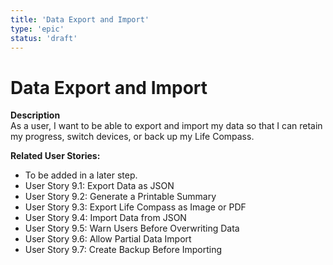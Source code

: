 ```yaml
---
title: 'Data Export and Import'
type: 'epic'
status: 'draft'
---
```


# Data Export and Import

**Description**  
As a user, I want to be able to export and import my data so that I can retain my progress, switch devices, or back up my Life Compass.

**Related User Stories:**

- To be added in a later step.
- User Story 9.1: Export Data as JSON
- User Story 9.2: Generate a Printable Summary
- User Story 9.3: Export Life Compass as Image or PDF
- User Story 9.4: Import Data from JSON
- User Story 9.5: Warn Users Before Overwriting Data
- User Story 9.6: Allow Partial Data Import
- User Story 9.7: Create Backup Before Importing
